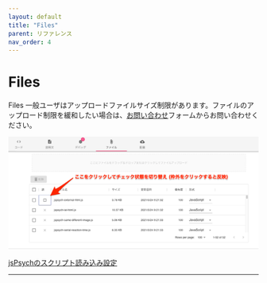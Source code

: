 ```yaml
---
layout: default
title: "Files"
parent: リファレンス
nav_order: 4
---
```


# Files

Files
一般ユーザはアップロードファイルサイズ制限があります。ファイルのアップロード制限を緩和したい場合は、[お問い合わせ](../../お問い合わせ/)フォームからお問い合わせください。

![](/images/60b47041e7f7cd001e678108.png)

[jsPsychのスクリプト読み込み設定](jsPsychのスクリプト読み込み設定/)


---
